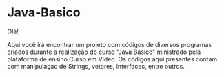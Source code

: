 # Java-Basico
<p>Olá!
<p>Aqui você irá encontrar um projeto com códigos de diversos programas criados durante a realização do curso "Java Básico" ministrado pela plataforma de ensino Curso em Vídeo. Os códigos aqui presentes contam com manipulaçao de Strings, vetores, interfaces, entre outros.
